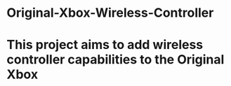 # Original-Xbox-Wireless-Controller
# This project aims to add wireless controller capabilities to the Original Xbox
